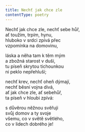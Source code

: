 ```yaml
---
title: Nechť jak chce zle
contentType: poetry
---
```


<section>

Nechť jak chce zle, nechť sebe hůř,  
ať toužím, trpím, hynu,  
hluboko v srdci zpívá přec  
vzpomínka na domovinu,

láska a něha tam k těm mým  
a zbožná starost v duši,  
tu píseň skrytou tichounkou  
ni peklo nepřehluší;

nechť krev, nechť oheň dýmají,  
nechť běsní vojna divá,  
ať jak chce zle, ať sebehůř,  
ta píseň v hloubi zpívá:

s důvěrou něžnou svěřuji  
svůj domov a ty svoje  
všemu, co v světě světlého,  
co v lidech dobrého je!

</section>
